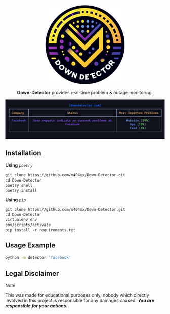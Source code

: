 <div align="center">

<img src="assets/logo.png" width="250" height="auto">

**Down-Detector** provides real-time problem & outage monitoring.

<img src="assets/terminal.png" width="700" height="auto">

</div>

## **Installation**

**Using** _`poetry`_

```
git clone https://github.com/x404xx/Down-Detector.git
cd Down-Detector
poetry shell
poetry install
```

**Using** _`pip`_

```
git clone https://github.com/x404xx/Down-Detector.git
cd Down-Detector
virtualenv env
env/scripts/activate
pip install -r requirements.txt
```

## Usage Example

```bash
python -m detector 'facebook'
```

## **Legal Disclaimer**

> [!Note]
> This was made for educational purposes only, nobody which directly involved in this project is responsible for any damages caused. **_You are responsible for your actions._**
